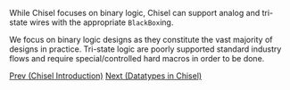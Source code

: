 While Chisel focuses on binary logic, Chisel can support analog and tri-state wires with the appropriate `BlackBox`ing.

We focus on binary logic designs as they constitute the vast majority of designs in practice. Tri-state logic are poorly supported standard industry flows and require special/controlled hard macros in order to be done.

[Prev (Chisel Introduction)](Chisel-Introduction)  [Next (Datatypes in Chisel)](Datatypes-in-Chisel)